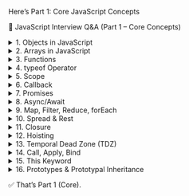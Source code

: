 Here’s Part 1: Core JavaScript Concepts

📘 JavaScript Interview Q&A (Part 1 – Core Concepts)
<details> <summary>1. Objects in JavaScript</summary>

Objects are collections of key–value pairs.

const obj = {
  name: "John",
  age: 30,
};

// Access
console.log(obj.name); // John
console.log(obj["age"]); // 30

// Add
obj.city = "NY";

// Delete
delete obj.age;


👉 Ways to create objects:

Object literal {}

new Object()

Object.create(proto)

Constructor functions

ES6 Classes

</details>
<details> <summary>2. Arrays in JavaScript</summary>

Arrays are ordered collections.

const arr = [1, 2, 3];
arr.push(4);   // [1,2,3,4]
arr.pop();     // [1,2,3]
arr.shift();   // [2,3]
arr.unshift(1);// [1,2,3]


👉 Iteration:

for (let i = 0; i < arr.length; i++) console.log(arr[i]);
for (let val of arr) console.log(val); // for-of
arr.forEach(x => console.log(x));

</details>
<details> <summary>3. Functions</summary>

Function Declaration – hoisted

function add(a, b) {
  return a + b;
}


Function Expression

const add = function(a, b) { return a + b; };


Arrow Function

const add = (a, b) => a + b;

</details>
<details> <summary>4. typeof Operator</summary>
typeof "hello"; // "string"
typeof 10;      // "number"
typeof null;    // "object" ❌ (quirk)
typeof [];      // "object"
typeof {};      // "object"
typeof (()=>{});// "function"

</details>
<details> <summary>5. Scope</summary>

Global Scope → available everywhere.

Function Scope → variables inside function not accessible outside.

Block Scope (let, const) → available only inside {}.

if (true) {
  var x = 10; // function/global scoped
  let y = 20; // block scoped
}
console.log(x); // 10
console.log(y); // ReferenceError

</details>
<details> <summary>6. Callback</summary>

A function passed as argument to another function.

function greet(name, callback) {
  console.log("Hello " + name);
  callback();
}

greet("John", () => console.log("Callback executed!"));

</details>
<details> <summary>7. Promises</summary>
const promise = new Promise((resolve, reject) => {
  setTimeout(() => resolve("Done!"), 1000);
});

promise.then(res => console.log(res)).catch(err => console.error(err));


👉 States: pending → fulfilled/rejected.

</details>
<details> <summary>8. Async/Await</summary>

Syntactic sugar over Promises.

async function fetchData() {
  try {
    const res = await fetch("https://jsonplaceholder.typicode.com/todos/1");
    const data = await res.json();
    console.log(data);
  } catch (err) {
    console.error(err);
  }
}
fetchData();

</details>
<details> <summary>9. Map, Filter, Reduce, forEach</summary>
const arr = [1, 2, 3, 4];

arr.map(x => x * 2);        // [2,4,6,8]
arr.filter(x => x % 2 === 0); // [2,4]
arr.reduce((a, b) => a + b, 0); // 10
arr.forEach(x => console.log(x)); // prints each

</details>
<details> <summary>10. Spread & Rest</summary>
// Spread
const arr = [1,2,3];
const arr2 = [...arr, 4]; // [1,2,3,4]

// Rest
function sum(...nums) {
  return nums.reduce((a,b) => a+b);
}
console.log(sum(1,2,3)); // 6

</details>
<details> <summary>11. Closure</summary>

A function that remembers variables from its lexical scope.

function outer() {
  let count = 0;
  return function inner() {
    count++;
    return count;
  };
}
const counter = outer();
console.log(counter()); // 1
console.log(counter()); // 2

</details>
<details> <summary>12. Hoisting</summary>
console.log(a); // undefined
var a = 10;

sayHi(); // "Hi"
function sayHi() { console.log("Hi"); }


👉 var is hoisted (initialized as undefined).
👉 Functions are hoisted with full definition.

</details>
<details> <summary>13. Temporal Dead Zone (TDZ)</summary>

Using let or const before declaration causes TDZ error.

console.log(x); // ReferenceError
let x = 5;

</details>
<details> <summary>14. Call, Apply, Bind</summary>
function greet(greeting) {
  console.log(greeting + " " + this.name);
}
const user = { name: "John" };

greet.call(user, "Hello");   // Hello John
greet.apply(user, ["Hi"]);   // Hi John
const bound = greet.bind(user, "Hey");
bound(); // Hey John

</details>
<details> <summary>15. This Keyword</summary>

In global scope → window (browser).

Inside object method → that object.

In arrow functions → lexical this.

const obj = {
  name: "Alice",
  normal: function() { console.log(this.name); },
  arrow: () => console.log(this.name),
};

obj.normal(); // Alice
obj.arrow();  // undefined (or window.name)

</details>
<details> <summary>16. Prototypes & Prototypal Inheritance</summary>
function Person(name) {
  this.name = name;
}
Person.prototype.sayHi = function() {
  console.log("Hi, I’m " + this.name);
};

const p = new Person("Bob");
p.sayHi(); // Hi, I’m Bob


👉 Objects inherit from other objects via prototype chain.

</details>

✅ That’s Part 1 (Core).

